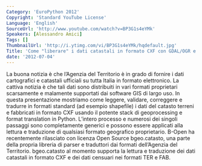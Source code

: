 ```yaml
---
Category: 'EuroPython 2012'
Copyright: 'Standard YouTube License'
Language: 'English'
SourceUrl: 'http://www.youtube.com/watch?v=BP3G1s4eYMk'
Speakers: [Alessandro Amici]
Tags: []
ThumbnailUrl: 'http://i.ytimg.com/vi/BP3G1s4eYMk/hqdefault.jpg'
Title: 'Come "liberare" i dati catastali in formato CXF con GDAL/OGR e Proj4'
date: '2012-07-04'
---
```

La buona notizia è che l’Agenzia del Territorio è in grado di fornire i dati
cartografici e catastali ufficiali su tutta Italia in formato elettronico. La
cattiva notizia è che tali dati sono distribuiti in vari formati proprietari
scarsamente e malamente supportati dai software GIS di largo uso. In questa
presentazione mostriamo come leggere, validare, correggere e tradurre in
formati standard (ad esempio shapefile) i dati del catasto terreni e
fabbricati in formato CXF usando il potente stack di geoprocessing e format
translation in Python. L’intero processo e numerosi dei singoli passaggi sono
completamente generici e possono essere applicati alla lettura e traduzione di
qualsiasi formato geografico proprietario. B-Open ha recentemente rilasciato
con licenza Open Source bgeo.catasto, una parte della propria libreria di
parser e traduttori dai formati dell’Agenzia del Territorio. bgeo.catasto al
momento supporta la lettura e traduzione dei dati catastali in formato CXF e
dei dati censuari nei formati TER e FAB.
